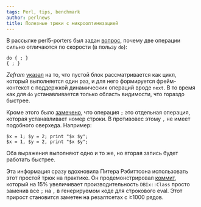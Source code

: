 ```yaml
---
tags: Perl, tips, benchmark
author: perlnews
title: Полезные трюки с микрооптимизацией
---
```

В рассылке perl5-porters был задан
[вопрос](http://www.nntp.perl.org/group/perl.perl5.porters/2015/05/msg228068.html),
почему две операции сильно отличаются по скорости (в пользу `do`):

    do { ; }
    { ; }

_Zefram_
[указал](http://www.nntp.perl.org/group/perl.perl5.porters/2015/05/msg228069.html)
на то, что пустой блок рассматривается как цикл, который выполняется один раз,
и для него формируется фрейм-контекст с поддержкой динамических операций вроде
`next`. В то время как для `do` устанавливается только область видимости, что
гораздо быстрее.

Кроме этого было
[замечено](http://www.nntp.perl.org/group/perl.perl5.porters/2015/05/msg228074.html),
что операция `;` это отдельная операция, которая устанавливает номер строки. В
противовес этому `,` не имеет подобного оверхеда. Например:

    $x = 1; $y = 2; print "$x $y";
    $x = 1, $y = 2, print "$x $y";

Оба выражения выполняют одно и то же, но вторая запись будет работать быстрее.

Эта информация сразу вдохновила Питера Рэбиттсона использовать этот простой
трюк на практике. Он продемонстрировал
[коммит](https://github.com/dbsrgits/dbix-class/commit/05a5ca4b), который на
15% увеличивает производительность `DBIx::Class` просто заменив все `;` на `,`
в генерируемом коде для строкового eval. Этот прирост становится заметен на
резалтсетах с ≥1000 рядов.
